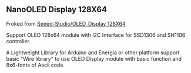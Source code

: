 ## NanoOLED Display 128X64

Froked from [Seeed-Studio/OLED_Display_128X64](https://github.com/Seeed-Studio/OLED_Display_128X64)

Support OLED 128x64 module with I2C Interface for SSD1306 and SH1106 controller.

A Lightweight Library for Arduino and Energia or other platform support basic "Wire library" to use OLED Display module with basic function and 8x6-fonts of Ascii code.
